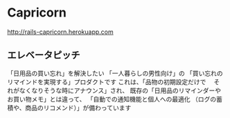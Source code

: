 # Capricorn

http://rails-capricorn.herokuapp.com

## エレベータピッチ

「日用品の買い忘れ」を解決したい
「一人暮らしの男性向け」の
「買い忘れのリマインドを実現する」プロダクトです
これは、「品物の初期設定だけで
　それがなくなりそうな時にアナウンス」され、
既存の「日用品のリマインダーやお買い物メモ」とは違って、
「自動での通知機能と個人への最適化
（ログの蓄積や、商品のリコメンド）」が備わっています

